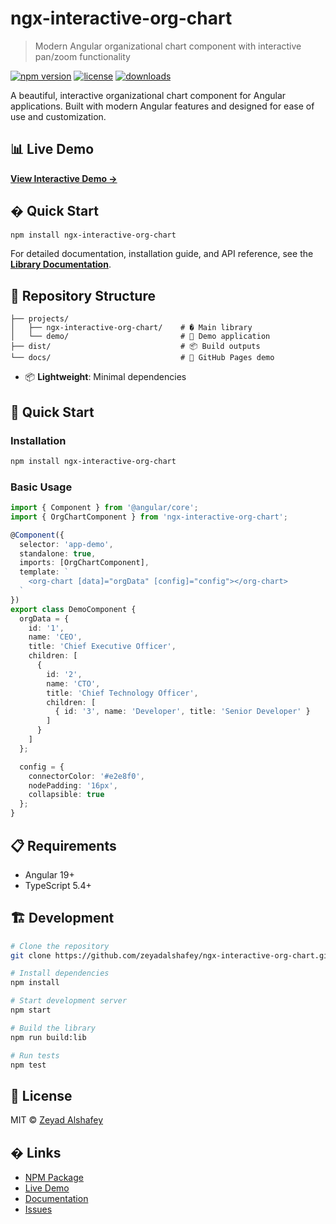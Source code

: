 # ngx-interactive-org-chart

> Modern Angular organizational chart component with interactive pan/zoom functionality

[![npm version](https://img.shields.io/npm/v/ngx-interactive-org-chart)](https://www.npmjs.com/package/ngx-interactive-org-chart)
[![license](https://img.shields.io/npm/l/ngx-interactive-org-chart)](https://opensource.org/licenses/MIT)
[![downloads](https://img.shields.io/npm/dm/ngx-interactive-org-chart)](https://www.npmjs.com/package/ngx-interactive-org-chart)

A beautiful, interactive organizational chart component for Angular applications. Built with modern Angular features and designed for ease of use and customization.

## 📊 Live Demo

**[View Interactive Demo →](https://zeyadalshafey.github.io/ngx-interactive-org-chart)**

## � Quick Start

```bash
npm install ngx-interactive-org-chart
```

For detailed documentation, installation guide, and API reference, see the **[Library Documentation](./projects/ngx-interactive-org-chart/README.md)**.

## 🎯 Repository Structure

```
├── projects/
│   ├── ngx-interactive-org-chart/    # � Main library
│   └── demo/                         # 🎪 Demo application
├── dist/                             # 📦 Build outputs
└── docs/                             # 📖 GitHub Pages demo
```
- 📦 **Lightweight**: Minimal dependencies

## 🚀 Quick Start

### Installation

```bash
npm install ngx-interactive-org-chart
```

### Basic Usage

```typescript
import { Component } from '@angular/core';
import { OrgChartComponent } from 'ngx-interactive-org-chart';

@Component({
  selector: 'app-demo',
  standalone: true,
  imports: [OrgChartComponent],
  template: `
    <org-chart [data]="orgData" [config]="config"></org-chart>
  `
})
export class DemoComponent {
  orgData = {
    id: '1', 
    name: 'CEO', 
    title: 'Chief Executive Officer',
    children: [
      {
        id: '2', 
        name: 'CTO', 
        title: 'Chief Technology Officer',
        children: [
          { id: '3', name: 'Developer', title: 'Senior Developer' }
        ]
      }
    ]
  };

  config = {
    connectorColor: '#e2e8f0',
    nodePadding: '16px',
    collapsible: true
  };
}
```

## 📋 Requirements

- Angular 19+
- TypeScript 5.4+

## 🏗️ Development

```bash
# Clone the repository
git clone https://github.com/zeyadalshafey/ngx-interactive-org-chart.git

# Install dependencies
npm install

# Start development server
npm start

# Build the library
npm run build:lib

# Run tests
npm test
```

## 📄 License

MIT © [Zeyad Alshafey](https://github.com/zeyadalshaf3y)

## � Links

- [NPM Package](https://www.npmjs.com/package/ngx-interactive-org-chart)
- [Live Demo](https://zeyadalshafey.github.io/ngx-interactive-org-chart)
- [Documentation](./projects/ngx-interactive-org-chart/README.md)
- [Issues](https://github.com/zeyadalshaf3y/ngx-interactive-org-chart/issues)